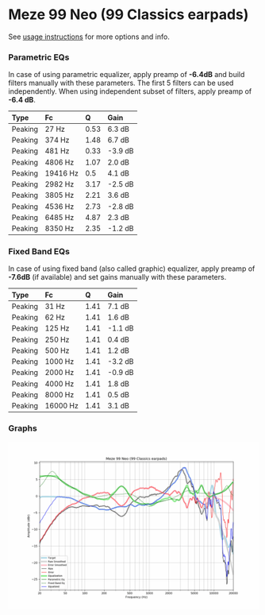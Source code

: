 # Meze 99 Neo (99 Classics earpads)
See [usage instructions](https://github.com/jaakkopasanen/AutoEq#usage) for more options and info.

### Parametric EQs
In case of using parametric equalizer, apply preamp of **-6.4dB** and build filters manually
with these parameters. The first 5 filters can be used independently.
When using independent subset of filters, apply preamp of **-6.4 dB**.

| Type    | Fc       |    Q | Gain    |
|:--------|:---------|:-----|:--------|
| Peaking | 27 Hz    | 0.53 | 6.3 dB  |
| Peaking | 374 Hz   | 1.48 | 6.7 dB  |
| Peaking | 481 Hz   | 0.33 | -3.9 dB |
| Peaking | 4806 Hz  | 1.07 | 2.0 dB  |
| Peaking | 19416 Hz | 0.5  | 4.1 dB  |
| Peaking | 2982 Hz  | 3.17 | -2.5 dB |
| Peaking | 3805 Hz  | 2.21 | 3.6 dB  |
| Peaking | 4536 Hz  | 2.73 | -2.8 dB |
| Peaking | 6485 Hz  | 4.87 | 2.3 dB  |
| Peaking | 8350 Hz  | 2.35 | -1.2 dB |

### Fixed Band EQs
In case of using fixed band (also called graphic) equalizer, apply preamp of **-7.6dB**
(if available) and set gains manually with these parameters.

| Type    | Fc       |    Q | Gain    |
|:--------|:---------|:-----|:--------|
| Peaking | 31 Hz    | 1.41 | 7.1 dB  |
| Peaking | 62 Hz    | 1.41 | 1.6 dB  |
| Peaking | 125 Hz   | 1.41 | -1.1 dB |
| Peaking | 250 Hz   | 1.41 | 0.4 dB  |
| Peaking | 500 Hz   | 1.41 | 1.2 dB  |
| Peaking | 1000 Hz  | 1.41 | -3.2 dB |
| Peaking | 2000 Hz  | 1.41 | -0.9 dB |
| Peaking | 4000 Hz  | 1.41 | 1.8 dB  |
| Peaking | 8000 Hz  | 1.41 | 0.5 dB  |
| Peaking | 16000 Hz | 1.41 | 3.1 dB  |

### Graphs
![](./Meze%2099%20Neo%20(99%20Classics%20earpads).png)